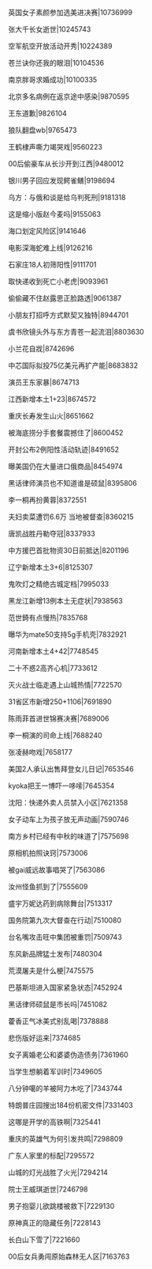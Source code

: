 英国女子素颜参加选美进决赛|10736999

张大千长女逝世|10245743

空军航空开放活动开秀|10224389

苍兰诀你还我的眼泪|10104536

南京胖哥求婚成功|10100335

北京多名病例在返京途中感染|9870595

王东道歉|9826104

狼队翻盘wb|9765473

王鹤棣声嘶力竭哭戏|9560223

00后偷豪车从长沙开到江西|9480012

银川男子回应发现鳄雀鳝|9198694

乌方：与俄和谈是给乌判死刑|9181318

这是缩小版赵今麦吗|9155063

海口划定风险区|9141646

电影深海蛇难上线|9126216

石家庄18人初筛阳性|9111701

取快递收到死亡小老虎|9093961

偷偷藏不住赵露思正脸路透|9061387

小朋友打招呼方式默契又独特|8944701

虞书欣镜头外与东方青苍一起流泪|8803630

小兰花自戕|8742696

中芯国际拟投75亿美元再扩产能|8683832

演员王东家暴|8674713

江西新增本土1+23|8674572

重庆长寿发生山火|8651662

被海底捞分手套餐震撼住了|8600452

开封公布2例阳性活动轨迹|8491652

曝美国仍在大量进口俄商品|8454974

黑话律师演员也不知道谁是硕鼠|8395806

李一桐再扮黄蓉|8372551

夫妇卖菜遭罚6.6万 当地被督查|8360215

唐凯战胜丹勒夺冠|8337933

中方援巴首批物资30日前抵达|8201196

辽宁新增本土3+6|8125307

鬼吹灯之精绝古城定档|7995033

黑龙江新增13例本土无症状|7938563

范世錡有点慢热|7835768

曝华为mate50支持5g手机壳|7832921

河南新增本土4+42|7748545

二十不惑2高齐心机|7733612

灭火战士临走遇上山城热情|7722570

31省区市新增250+1106|7691890

陈雨菲首进世锦赛决赛|7689006

李一桐演的司命上线|7688240

张凌赫吻戏|7658177

美国2人承认出售拜登女儿日记|7653546

kyoka把王一博吓一哆嗦|7645354

沈阳：快递外卖人员禁入小区|7621358

女子动车上为孩子放无声动画|7590746

南方乡村已经有中秋的味道了|7575698

原相机拍照诀窍|7573006

被gai威远故事唱哭了|7563086

汝州怪鱼抓到了|7555609

盛宇万妮达药到病除舞台|7513317

国务院第九次大督查在行动|7510080

台名嘴攻击旺中集团被重罚|7509743

东风新品牌猛士发布|7480304

荒漠屠夫是什么梗|7475575

巴基斯坦进入国家紧急状态|7452924

黑话律师硕鼠是市长吗|7451082

藿香正气冰美式别乱喝|7378888

悲伤版好运来|7374685

女子离婚老公和婆婆伪造债务|7361960

当学生想躺着军训时|7349605

八分钟噶的羊被阿力木吃了|7343744

特朗普庄园搜出184份机密文件|7331403

这哪是开学的高铁啊|7325441

重庆的英雄气为何引发共鸣|7298809

广东人家里的标配|7295572

山城的灯光战胜了火光|7294214

院士王威琪逝世|7246798

男子抱婴儿欲跳楼被救下|7229130

原神真正的隐藏任务|7228143

长白山下雪了|7221660

00后女兵勇闯原始森林无人区|7163763

